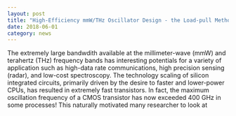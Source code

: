 ```yaml
---
layout: post
title: "High-Efficiency mmW/THz Oscillator Design - the Load-pull Method"
date: 2018-06-01
category: news
---
```

The extremely large bandwdith available at the millimeter-wave (mmW) and terahertz (THz) frequency bands has interesting potentials for a variety of application such as high-data rate communications, high precision sensing (radar), and low-cost spectroscopy. The technology scaling of silicon integrated circuits, primarily driven by the desire to faster and lower-power CPUs, has resulted in extremely fast transistors. In fact, the maximum oscillation frequency of a CMOS transistor has now exceeded 400 GHz in some processes! This naturally motivated many researcher to look at  
